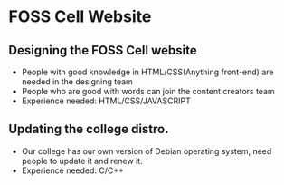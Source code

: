 # FOSS Cell Website
## Designing the FOSS Cell website
* People with good knowledge in HTML/CSS(Anything front-end) are needed in the designing team
* People who are good with words can join the content creators team
* Experience needed: HTML/CSS/JAVASCRIPT

## Updating the college distro.

* Our college has our own version of Debian operating system, need people to update it and renew it.
* Experience needed: C/C++
